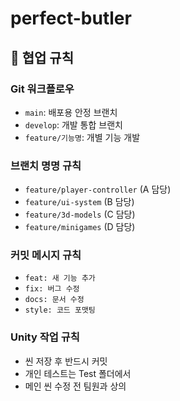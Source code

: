 # perfect-butler

## 🤝 협업 규칙

### Git 워크플로우
- `main`: 배포용 안정 브랜치
- `develop`: 개발 통합 브랜치  
- `feature/기능명`: 개별 기능 개발

### 브랜치 명명 규칙
- `feature/player-controller` (A 담당)
- `feature/ui-system` (B 담당)
- `feature/3d-models` (C 담당)
- `feature/minigames` (D 담당)

### 커밋 메시지 규칙
- `feat: 새 기능 추가`
- `fix: 버그 수정`
- `docs: 문서 수정`
- `style: 코드 포맷팅`

### Unity 작업 규칙
- 씬 저장 후 반드시 커밋
- 개인 테스트는 Test 폴더에서
- 메인 씬 수정 전 팀원과 상의